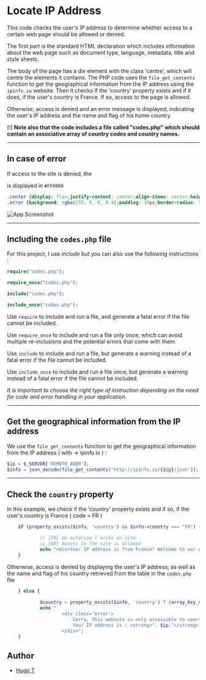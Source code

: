 
# Locate IP Address

This code checks the user's IP address to determine whether access to a certain web page should be allowed or denied.

The first part is the standard HTML declaration which includes information about the web page such as document type, language, metadata, title and style sheets.


The body of the page has a div element with the class 'centre', which will centre the elements it contains.
The PHP code uses the `file_get_contents` function to get the geographical information from the IP address using the `ipinfo.io` website.
Then it checks if the 'country' property exists and if it does, if the user's country is France. If so, access to the page is allowed.

Otherwise, access is denied and an error message is displayed, indicating the user's IP address and the name and flag of his home country.

[!] **Note also that the code includes a file called "codes.php" which should contain an associative array of country codes and country names.**

---
## In case of error


If access to the site is denied, the <div> is displayed in `#FF0000`
```css
.center {display: flex;justify-content: center;align-items: center;height: 100vh;}
.error {background: rgba(255, 0, 0, 0.4);padding: 10px;border-radius: 5px;}
```
![App Screenshot](https://media.discordapp.net/attachments/733366929561092157/1074383904875757679/image.png)

---
## Including the `codes.php` file

For this project, I use _include_ but you can also use the following instructions :
```php
require("codes.php");

require_once("codes.php");

include("codes.php");

include_once("codes.php");
```

Use `require` to include and run a file, and generate a fatal error if the file cannot be included.

Use `require_once` to include and run a file only once, which can avoid multiple re-inclusions and the potential errors that come with them.

Use `include` to include and run a file, but generate a warning instead of a fatal error if the file cannot be included.

Use `include_once` to include and run a file once, but generate a warning instead of a fatal error if the file cannot be included.

_It is important to choose the right type of instruction depending on the need for code and error handling in your application._


---
## Get the geographical information from the IP address


We use the `file_get_contents` function to get the geographical information from the IP address ( with -> ipinfo.io ) :
```php
$ip = $_SERVER['REMOTE_ADDR'];
$info = json_decode(file_get_contents("http://ipinfo.io/{$ip}/json"));
```

---
## Check the `country` property


In this example, we check if the 'country' property exists and if so, if the user's country is France ( code = FR )

```php
    if (property_exists($info, 'country') && $info->country === "FR") {

            // [FR] On autorise l'accès au site
            // [GB] Access to the site is allowed
            echo "<div>Your IP address is from France! Welcome to our website :D<br>Your IP address is : " . $ip."</div>";
    }     

```

Otherwise, access is denied by displaying the user's IP address, as well as the name and flag of his country retrieved from the table in the `codes.php` file

```php
    } else {
   
            $country = property_exists($info, 'country') ? (array_key_exists($info->country, $countryCodes) ? $countryCodes[$info->country] : 'inconnu') : 'inconnu';
            echo "
                    <div class='error'>
                        Sorry, this website is only accessible to users with an IP address located in<strong> France 🇫🇷</strong><br><br>
                        Your IP address is : <strong>". $ip."</strong>, and it comes from <strong>".$country."</strong>
                    </div>";
    }

```
## Author

- [Hugo T](https://www.github.com/HugoTby)

